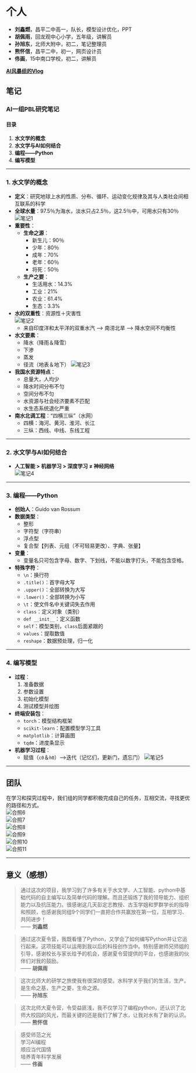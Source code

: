 # 个人  
  
- **刘鑫燃**，昌平二中高一，队长，模型设计优化，PPT  
- **胡佩雨**，回龙观中心小学，五年级，讲解员  
- **孙旭东**，北师大附中，初二，笔记整理员  
- **熊怀信**，昌平二中，初一，网页设计员  
- **佟画**，15中南口学校，初二，讲解员

**[AI风暴组的Vlog](http://xhslink.com/gLw2qP)**

## 笔记  
  
### AI一组PBL研究笔记  
  
#### 目录  
  
1. **水文学的概念**  
2. **水文学与AI如何结合**  
3. **编程——Python**  
4. **编写模型**  
  
---  
  
### 1. 水文学的概念  
  
- **定义**：研究地球上水的性质、分布、循环、运动变化规律及其与人类社会间相互联系的科学  
- **全球水量**：97.5％为海水，淡水只占2.5％，这2.5％中，可用水只有30％ 
![笔记1](images/1.jpg)
- **重要性**：  
  - **生命之源**：  
    - 新生儿：90％  
    - 少年：80％  
    - 成年：70%  
    - 老年：60％  
    - 将死：50％  
  - **生产之要**：  
    - 生活用水：14.3%  
    - 工业：21%  
    - 农业：61.4%  
    - 生态：3.3%  
- **水的双重性**：资源性＋灾害性  
![笔记2](images/2.jpg)
  - 来自印度洋和太平洋的双重水汽 ——> 南涝北旱 ——> 降水空间不均衡性  
- **水文要素**：  
  - 降水（降雨＆降雪）  
  - 下渗  
  - 蒸发  
  - 径流（地表＆地下）
![笔记3](images/3.jpg)  
- **我国水资源特点**：  
  - 总量大，人均少  
  - 降水时间分布不匀  
  - 空间分布不匀  
  - 水资源与社会经济要素不匹配  
  - 水生态系统退化严重  
- **南水北调工程**：“四横三纵”（水网）  
  - 四横：海河、黄河、淮河、长江  
  - 三纵：西线、中线、东线工程  
  
---  
  
### 2. 水文学与AI如何结合  
  
- **人工智能 > 机器学习 > 深度学习 ≠ 神经网络**  
![笔记4](images/4.jpg)
  
---  
  
### 3. 编程——Python  
  
- **创始人**：Guido van Rossum  
- **数据类型**：  
  - 整形  
  - 字符型（字符串）  
  - 浮点型  
  - 复合型【列表、元组（不可轻易更改）、字典、张量】  
- **变量**：  
  - 变量名只可包含字母、数字、下划线，不能以数字打头，不能包含空格。  
- **特殊字符**：  
  - `\n`：换行符  
  - `.title()`：首字母大写  
  - `.upper()`：全部转换为大写  
  - `.lower()`：全部转换为小写  
  - `\t`：使文件名中关键词失去作用  
  - `class`：定义对象（类别）  
  - `def __init__`：定义函数  
  - `self`：模型类别，`class`后面紧跟的  
  - `values`：提取数值  
  - `reshape`：数据预处理，归一化  
  
---  
  
### 4. 编写模型  
  
- **过程**：  
  1. 准备数据  
  2. 参数设置  
  3. 初始化模型  
  4. 测试模型并绘图  
- **终端安装包**：  
  - `torch`：模型结构框架  
  - `scikit-learn`：配置模型学习工具  
  - `matplotlib`：计算画图  
  - `tqdm`：进度条显示  
- **机器学习过程**：  
  - 赋值（`c0`＆`h0`）——>迭代（记忆们，更新门，遗忘门） 
![笔记5](images/5.jpg) 
  
---  
  
## 团队  
  
在学习和探究过程中，我们组的同学都积极完成自己的任务，互相交流，寻找更优的路径和方式。  
![合照6](images/6.jpg)  
![合照7](images/7.jpg)  
![合照8](images/8.jpg)  
![合照9](images/9.jpg)  
![合照10](images/10.jpg)  
![合照11](images/11.jpg)  

---  
  
## 意义（感想）  
  
> 通过这次的项目，我学习到了许多有关于水文学、人工智能、python中基础代码的自主编写以及简单代码的理解。而且还锻炼了我的领导能力、组织能力以及抗压能力。很感谢这几天彭定志教授、古玉学姐和罗群学长的指导和照顾，也感谢我同组9个同学们一直把合作共赢放在第一位，互相学习、共同进步！  
> —— **刘鑫燃**  
  
> 通过这次夏令营，我既看懂了Python，又学会了如何编写Python并让它运行起来。这项技能可以运用到我以后的科技创作当中。特别感谢师兄师姐的引导，感谢校长与家长给予的机会，感谢夏令营提供的平台，也感谢我的伙伴们对我的鼓励。  
> —— **胡佩雨**  
  
> 这次北师大的研学之旅使我有很深的感受。水科学关乎我们的生活，生产。是生命之基，生产之要，生命之源。  
> —— **孙旭东**  
  
> 这次北师大夏令营，令受益匪浅，我不仅学习了编程python，还认识了北师大校园的风光，而最关键的还是我们了解了水，让我对水有了新的认识。  
> —— **熊怀信**  
  
> 感受师范之光    
> 学习AI编程    
> 顺应当代国情    
> 培养青年科学发展  
> —— **佟画**
